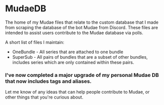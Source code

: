 # MudaeDB
The home of my Mudae files that relate to the custom database that I made from scraping the database of the bot Mudae from Discord. These files are intended to assist users contribute to the Mudae database via polls.

A short list of files I maintain:
- OneBundle - All series that are attached to one bundle
- SuperSub - All pairs of bundles that are a subset of other bundles, includes series which are only contained within these pairs.

### I've now completed a major upgrade of my personal Mudae DB that now includes tags and aliases.

Let me know of any ideas that can help people contribute to Mudae, or other things that you're curious about.
